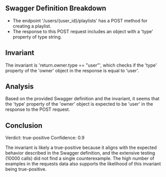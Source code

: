 ## Swagger Definition Breakdown
- The endpoint '/users/{user_id}/playlists' has a POST method for creating a playlist.
- The response to this POST request includes an object with a 'type' property of type string.

## Invariant
The invariant is 'return.owner.type == "user"', which checks if the 'type' property of the 'owner' object in the response is equal to 'user'.

## Analysis
Based on the provided Swagger definition and the invariant, it seems that the 'type' property of the 'owner' object is expected to be 'user' in the response to the POST request.

## Conclusion
Verdict: true-positive
Confidence: 0.9

The invariant is likely a true-positive because it aligns with the expected behavior described in the Swagger definition, and the extensive testing (10000 calls) did not find a single counterexample. The high number of examples in the requests data also supports the likelihood of this invariant being true-positive.

